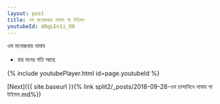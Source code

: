 ```yaml
---
layout: post
title: ওম মনোজবায় নামায গা টাইমস
youtubeId: d0qLEn1i_O0
---
```

 
 
 ওম মনোজবায় নামায  
 
 -  যার মনের গতি আছে 
 
  
 
  
 
 
 
 
 
 


{% include youtubePlayer.html id=page.youtubeId %}
 
[Next]({{ site.baseurl }}{% link  split2/_posts/2018-09-28-ওম চান্দানিনে নামায গা টাইমস.md%})
 
